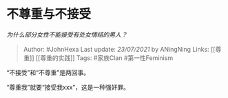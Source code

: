 # 不尊重与不接受
*为什么部分女性不能接受有处女情结的男人？*

> Author: #JohnHexa
Last update: *23/07/2021* by ANingNing
Links: [[尊重]] [[尊重的实践]]
Tags:  #家族Clan #第一性Feminism



“不接受”和“不尊重”是两回事。

“尊重我”就要“接受我xxx”，这是一种强奸罪。



